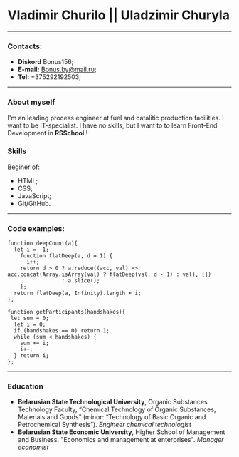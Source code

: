 # Vladimir Churilo  ||  Uladzimir Churyla

******************

### Contacts:
+ **Diskord** Bonus156;
+ **E-mail:** Bonus.by@mail.ru;
+ **Tel:** +375292192503;

-------------------

### About myself
I'm an leading process engineer at fuel and catalitic production facilities. I want to be IT-specialist. I have no skills, but I want to to learn Front-End Development in **RSSchool** !

### Skills

Beginer of:
- HTML;
- CSS;
- JavaScript;
- Git/GitHub.

------------------
### Code examples:
```
function deepCount(a){
  let i = -1; 
    function flatDeep(a, d = 1) {
      i++;
    return d > 0 ? a.reduce((acc, val) => acc.concat(Array.isArray(val) ? flatDeep(val, d - 1) : val), [])
                 : a.slice();
    };
  return flatDeep(a, Infinity).length + i;
};
```
```
function getParticipants(handshakes){
 let sum = 0;
  let i = 0;
  if (handshakes == 0) return 1;
  while (sum < handshakes) {
    sum += i;
    i++;
  } return i;
};
```
-------------------
### Education

- **Belarusian State Technological University**, Organic Substances Technology Faculty, “Chemical Technology of Organic Substances, Materials and Goods” (minor: “Technology of Basic Organic and Petrochemical Synthesis”). *Engineer chemical technologist*
- **Belarusian State Economic University**, Higher School of Management and Business, "Economics and management at enterprises". *Manager economist*
